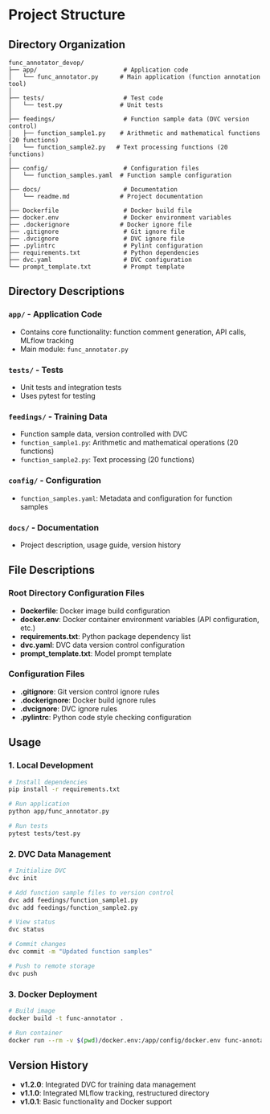 # Project Structure

## Directory Organization

```
func_annotator_devop/
├── app/                        # Application code
│   └── func_annotator.py      # Main application (function annotation tool)
│
├── tests/                      # Test code
│   └── test.py                # Unit tests
│
├── feedings/                   # Function sample data (DVC version control)
│   ├── function_sample1.py    # Arithmetic and mathematical functions (20 functions)
│   └── function_sample2.py   # Text processing functions (20 functions)
│
├── config/                     # Configuration files
│   └── function_samples.yaml  # Function sample configuration
│
├── docs/                       # Documentation
│   └── readme.md              # Project documentation
│
├── Dockerfile                  # Docker build file
├── docker.env                  # Docker environment variables
├── .dockerignore              # Docker ignore file
├── .gitignore                  # Git ignore file
├── .dvcignore                  # DVC ignore file
├── .pylintrc                   # Pylint configuration
├── requirements.txt            # Python dependencies
├── dvc.yaml                    # DVC configuration
└── prompt_template.txt         # Prompt template
```

## Directory Descriptions

### `app/` - Application Code
- Contains core functionality: function comment generation, API calls, MLflow tracking
- Main module: `func_annotator.py`

### `tests/` - Tests
- Unit tests and integration tests
- Uses pytest for testing

### `feedings/` - Training Data
- Function sample data, version controlled with DVC
- `function_sample1.py`: Arithmetic and mathematical operations (20 functions)
- `function_sample2.py`: Text processing (20 functions)

### `config/` - Configuration
- `function_samples.yaml`: Metadata and configuration for function samples

### `docs/` - Documentation
- Project description, usage guide, version history

## File Descriptions

### Root Directory Configuration Files
- **Dockerfile**: Docker image build configuration
- **docker.env**: Docker container environment variables (API configuration, etc.)
- **requirements.txt**: Python package dependency list
- **dvc.yaml**: DVC data version control configuration
- **prompt_template.txt**: Model prompt template

### Configuration Files
- **.gitignore**: Git version control ignore rules
- **.dockerignore**: Docker build ignore rules
- **.dvcignore**: DVC ignore rules
- **.pylintrc**: Python code style checking configuration

## Usage

### 1. Local Development
```bash
# Install dependencies
pip install -r requirements.txt

# Run application
python app/func_annotator.py

# Run tests
pytest tests/test.py
```

### 2. DVC Data Management
```bash
# Initialize DVC
dvc init

# Add function sample files to version control
dvc add feedings/function_sample1.py
dvc add feedings/function_sample2.py

# View status
dvc status

# Commit changes
dvc commit -m "Updated function samples"

# Push to remote storage
dvc push
```

### 3. Docker Deployment
```bash
# Build image
docker build -t func-annotator .

# Run container
docker run --rm -v $(pwd)/docker.env:/app/config/docker.env func-annotator
```

## Version History
- **v1.2.0**: Integrated DVC for training data management
- **v1.1.0**: Integrated MLflow tracking, restructured directory
- **v1.0.1**: Basic functionality and Docker support
